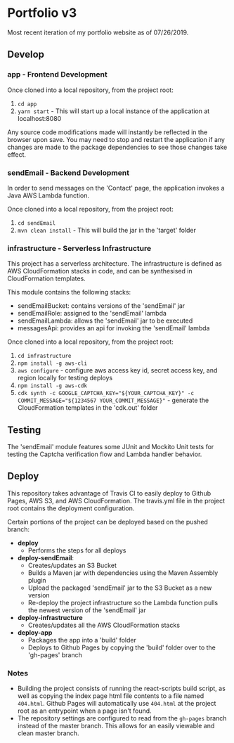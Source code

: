 # Portfolio v3

Most recent iteration of my portfolio website as of 07/26/2019.

## Develop

### app - Frontend Development

Once cloned into a local repository, from the project root:

1. `cd app`
2. `yarn start` - This will start up a local instance of the application at localhost:8080

Any source code modifications made will instantly be reflected in the browser upon save.  You may need to stop and 
restart the application if any changes are made to the package dependencies to see those changes take effect.

### sendEmail - Backend Development

In order to send messages on the 'Contact' page, the application invokes 
a Java AWS Lambda function.

Once cloned into a local repository, from the project root:

1. `cd sendEmail`
2. `mvn clean install` - This will build the jar in the 'target' folder

### infrastructure - Serverless Infrastructure

This project has a serverless architecture. The infrastructure is defined as AWS CloudFormation stacks in code, and can
be synthesised in CloudFormation templates.

This module contains the following stacks: 
* sendEmailBucket: contains versions of the 'sendEmail' jar
* sendEmailRole: assigned to the 'sendEmail' lambda
* sendEmailLambda: allows the 'sendEmail' jar to be executed
* messagesApi: provides an api for invoking the 'sendEmail' lambda

Once cloned into a local repository, from the project root:

1. `cd infrastructure`
2. `npm install -g aws-cli`
3. `aws configure` - configure aws access key id, secret access key, and region locally for testing deploys
4. `npm install -g aws-cdk`
5. `cdk synth -c GOOGLE_CAPTCHA_KEY="${YOUR_CAPTCHA_KEY}" -c COMMIT_MESSAGE="${1234567 YOUR_COMMIT_MESSAGE}"` - 
   generate the CloudFormation templates in the 'cdk.out' folder

## Testing

The 'sendEmail' module features some JUnit and Mockito Unit tests for testing the Captcha verification flow and Lambda 
handler behavior.

## Deploy

This repository takes advantage of Travis CI to easily deploy to Github Pages, AWS S3, and AWS CloudFormation.  The 
travis.yml file in the project root contains the deployment configuration. 

Certain portions of the project can be deployed based on the pushed branch:
* **deploy**
    * Performs the steps for all deploys
* **deploy-sendEmail**: 
    * Creates/updates an S3 Bucket 
    * Builds a Maven jar with dependencies using the Maven Assembly plugin 
    * Upload the packaged 'sendEmail' jar to the S3 Bucket as a new version 
    * Re-deploy the project infrastructure so the Lambda function pulls the newest version of the 'sendEmail' jar
* **deploy-infrastructure**
    * Creates/updates all the AWS CloudFormation stacks
* **deploy-app**
    * Packages the app into a 'build' folder
    * Deploys to Github Pages by copying the 'build' folder over to the 'gh-pages' branch

### Notes

* Building the project consists of running the react-scripts build script, as well as copying the index page html file 
  contents to a file named `404.html`.  Github Pages will automatically use `404.html` at the project root as an 
  entrypoint when a page isn't found.
* The repository settings are configured to read from the `gh-pages` branch instead of the master branch. This allows 
  for an easily viewable and clean master branch.